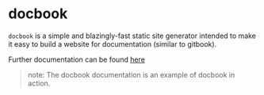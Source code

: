 # docbook

`docbook` is a simple and blazingly-fast static site generator intended to make it easy to build a website for documentation (similar to gitbook).


Further documentation can be found [here](dfirebaugh.github.io/docbook)

> note: The docbook documentation is an example of docbook in action.
